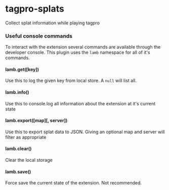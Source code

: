 # tagpro-splats
Collect splat information while playing tagpro

### Useful console commands
To interact with the extension several commands are available through the developer console. This plugin uses the `lamb` namespace for all of it's commands.

#### lamb.get([key])
Use this to log the given key from local store. A `null` will list all.

#### lamb.info()
Use this to console.log all information about the extension at it's current state

#### lamb.export([map][, server])
Use this to export splat data to JSON. Giving an optional map and server will filter as appropriate

#### lamb.clear()
Clear the local storage

#### lamb.save()
Force save the current state of the extension. Not recommended.